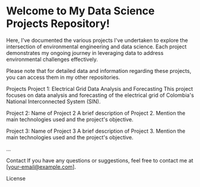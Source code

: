 # Welcome to My Data Science Projects Repository!
Here, I've documented the various projects I've undertaken to explore the intersection of environmental engineering and data science. Each project demonstrates my ongoing journey in leveraging data to address environmental challenges effectively.

Please note that for detailed data and information regarding these projects, you can access them in my other repositories.

Projects
Project 1: Electrical Grid Data Analysis and Forecasting
This project focuses on data analysis and forecasting of the electrical grid of Colombia's National Interconnected System (SIN).

Project 2: Name of Project 2
A brief description of Project 2. Mention the main technologies used and the project's objective.

Project 3: Name of Project 3
A brief description of Project 3. Mention the main technologies used and the project's objective.

...

Contact
If you have any questions or suggestions, feel free to contact me at [your-email@example.com].

License
